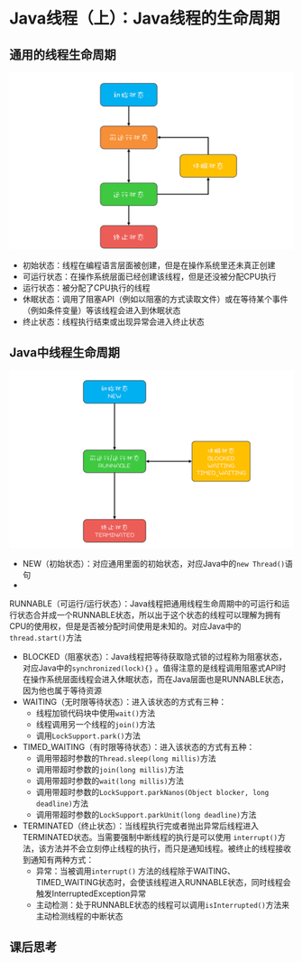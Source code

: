 # Java线程（上）：Java线程的生命周期

## 通用的线程生命周期

![img.png](img.png)

* 初始状态：线程在编程语言层面被创建，但是在操作系统里还未真正创建
* 可运行状态：在操作系统层面已经创建该线程，但是还没被分配CPU执行
* 运行状态：被分配了CPU执行的线程
* 休眠状态：调用了阻塞API（例如以阻塞的方式读取文件）或在等待某个事件（例如条件变量）等该线程会进入到休眠状态
* 终止状态：线程执行结束或出现异常会进入终止状态

## Java中线程生命周期

![img_1.png](img_1.png)

* NEW（初始状态）：对应通用里面的初始状态，对应Java中的`new Thread()`语句
*

RUNNABLE（可运行/运行状态）：Java线程把通用线程生命周期中的可运行和运行状态合并成一个RUNNABLE状态，所以出于这个状态的线程可以理解为拥有CPU的使用权，但是是否被分配时间使用是未知的。对应Java中的
`thread.start()`方法

* BLOCKED（阻塞状态）：Java线程把等待获取隐式锁的过程称为阻塞状态，对应Java中的`synchronized(lock){}`
  。值得注意的是线程调用阻塞式API时在操作系统层面线程会进入休眠状态，而在Java层面也是RUNNABLE状态，因为他也属于等待资源
* WAITING（无时限等待状态）：进入该状态的方式有三种：
    * 线程加锁代码块中使用`wait()`方法
    * 线程调用另一个线程的`join()`方法
    * 调用`LockSupport.park()`方法
* TIMED_WAITING（有时限等待状态）：进入该状态的方式有五种：
    * 调用带超时参数的`Thread.sleep(long millis)`方法
    * 调用带超时参数的`join(long millis)`方法
    * 调用带超时参数的`wait(long millis)`方法
    * 调用带超时参数的`LockSupport.parkNanos(Object blocker, long deadline)`方法
    * 调用带超时参数的`LockSupport.parkUnit(long deadline)`方法
* TERMINATED（终止状态）：当线程执行完或者抛出异常后线程进入TERMINATED状态。当需要强制中断线程的执行是可以使用
  `interrupt()`方法，该方法并不会立刻停止线程的执行，而只是通知线程。被终止的线程接收到通知有两种方式：
    * 异常：当被调用`interrupt()`
      方法的线程除于WAITING、TIMED_WAITING状态时，会使该线程进入RUNNABLE状态，同时线程会触发InterruptedException异常
    * 主动检测：处于RUNNABLE状态的线程可以调用`isInterrupted()`方法来主动检测线程的中断状态

## 课后思考